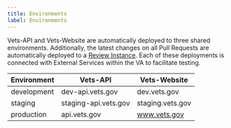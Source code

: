 ```yaml
---
title: Environments
label: Environments
---
```


Vets-API and Vets-Website are automatically deployed to three shared environments. Additionally, the latest changes on all Pull Requests are automatically deployed to a [Review Instance](https://github.com/department-of-veterans-affairs/vets-contrib/blob/master/Developer%20Process/Workflow.md#review-instances). Each of these deployments is connected with External Services within the VA to facilitate testing.

| Environment | Vets-API | Vets-Website |
| ----------- | -------- | ------------ |
| development | dev-api.vets.gov | dev.vets.gov |
| staging | staging-api.vets.gov | staging.vets.gov |
| production | api.vets.gov | www.vets.gov |
